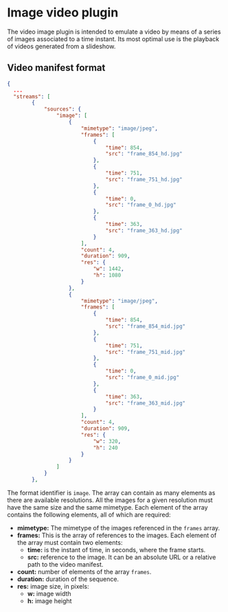 # Image video plugin

The video image plugin is intended to emulate a video by means of a series of images associated to a time instant. Its most optimal use is the playback of videos generated from a slideshow.



## Video manifest format

```json
{
  ...
  "streams": [
		{
			"sources": {
				"image": [
					{
						"mimetype": "image/jpeg",
						"frames": [
							{
								"time": 854,
								"src": "frame_854_hd.jpg"
							},
							{
								"time": 751,
								"src": "frame_751_hd.jpg"
							},
							{
								"time": 0,
								"src": "frame_0_hd.jpg"
							},
							{
								"time": 363,
								"src": "frame_363_hd.jpg"
							}
						],
						"count": 4,
						"duration": 909,
						"res": {
							"w": 1442,
							"h": 1080
						}
					},
					{
						"mimetype": "image/jpeg",
						"frames": [
							{
								"time": 854,
								"src": "frame_854_mid.jpg"
							},
							{
								"time": 751,
								"src": "frame_751_mid.jpg"
							},
							{
								"time": 0,
								"src": "frame_0_mid.jpg"
							},
							{
								"time": 363,
								"src": "frame_363_mid.jpg"
							}
						],
						"count": 4,
						"duration": 909,
						"res": {
							"w": 320,
							"h": 240
						}
					}
				]
			}
		},
```



The format identifier is `image`. The array can contain as many elements as there are available resolutions. All the images for a given resolution must have the same size and the same mimetype. Each element of the array contains the following elements, all of which are required:

- **mimetype:** The mimetype of the images referenced in the `frames` array.
- **frames:** This is the array of references to the images. Each element of the array must contain two elements:
  - **time:** is the instant of time, in seconds, where the frame starts.
  - **src:** reference to the image. It can be an absolute URL or a relative path to the video manifest.
- **count:** number of elements of the array `frames`.
- **duration:** duration of the sequence.
- **res:** image size, in pixels:
  - **w:** image width
  - **h:** image height






